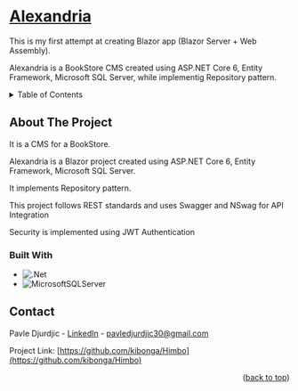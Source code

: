 <!-- PROJECT LOGO -->
<div>
  <h1>
    <a href="https://github.com/kibonga/Alexandria">
      Alexandria
    </a>
  </h1>

  <p>This is my first attempt at creating Blazor app (Blazor Server + Web Assembly).</p>
  <p>
    Alexandria is a BookStore CMS created using ASP.NET Core 6, Entity Framework, Microsoft SQL Server, while implementig Repository pattern. 
  </p>
</div>



<!-- TABLE OF CONTENTS -->
<details>
  <summary>Table of Contents</summary>
  <ol>
    <li>
      <a href="#about-the-project">About The Project</a>
    </li>
    <li><a href="#built-with">Built with</a></li>
    <li><a href="#contact">Contact</a></li>
  </ol>
</details>



<!-- ABOUT THE PROJECT -->
## About The Project
<p>It is a CMS for a BookStore.</p>
<p>Alexandria is a Blazor project created using ASP.NET Core 6, Entity Framework, Microsoft SQL Server.<p/>
<p>It implements Repository pattern.</p>
<p>This project follows REST standards and uses Swagger and NSwag for API Integration</p>
<p>Security is implemented using JWT Authentication</p>

### Built With

* ![.Net](https://img.shields.io/badge/.NET-5C2D91?style=for-the-badge&logo=.net&logoColor=white)
* ![MicrosoftSQLServer](https://img.shields.io/badge/Microsoft%20SQL%20Sever-CC2927?style=for-the-badge&logo=microsoft%20sql%20server&logoColor=white)


<!-- CONTACT -->
## Contact

Pavle Djurdjic - <a href="https://www.linkedin.com/in/pavledjurdjic/" alt="pavledjurdjic_linkedIn">LinkedIn</a> - pavledjurdjic30@gmail.com

Project Link: [https://github.com/kibonga/Himbo](https://github.com/kibonga/Himbo)

<p align="right">(<a href="#top">back to top</a>)</p>
